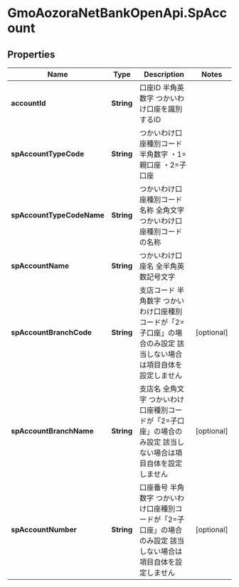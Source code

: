 # GmoAozoraNetBankOpenApi.SpAccount

## Properties
Name | Type | Description | Notes
------------ | ------------- | ------------- | -------------
**accountId** | **String** | 口座ID 半角英数字 つかいわけ口座を識別するID  | 
**spAccountTypeCode** | **String** | つかいわけ口座種別コード 半角数字 ・1&#x3D;親口座 ・2&#x3D;子口座  | 
**spAccountTypeCodeName** | **String** | つかいわけ口座種別コード名称 全角文字 つかいわけ口座種別コードの名称  | 
**spAccountName** | **String** | つかいわけ口座名 全半角英数記号文字  | 
**spAccountBranchCode** | **String** | 支店コード 半角数字 つかいわけ口座種別コードが「2&#x3D;子口座」の場合のみ設定 該当しない場合は項目自体を設定しません  | [optional] 
**spAccountBranchName** | **String** | 支店名 全角文字 つかいわけ口座種別コードが「2&#x3D;子口座」の場合のみ設定 該当しない場合は項目自体を設定しません  | [optional] 
**spAccountNumber** | **String** | 口座番号 半角数字 つかいわけ口座種別コードが「2&#x3D;子口座」の場合のみ設定 該当しない場合は項目自体を設定しません  | [optional] 


